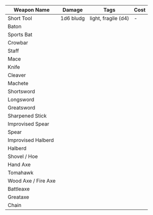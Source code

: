 
| Weapon Name         | Damage    | Tags                | Cost |
| ------------------- | --------- | ------------------- | ---- |
| Short Tool          | 1d6 bludg | light, fragile (d4) | -    |
| Baton               |           |                     |      |
| Sports Bat          |           |                     |      |
| Crowbar             |           |                     |      |
| Staff               |           |                     |      |
| Mace                |           |                     |      |
| Knife               |           |                     |      |
| Cleaver             |           |                     |      |
| Machete             |           |                     |      |
| Shortsword          |           |                     |      |
| Longsword           |           |                     |      |
| Greatsword          |           |                     |      |
| Sharpened Stick     |           |                     |      |
| Improvised Spear    |           |                     |      |
| Spear               |           |                     |      |
| Improvised Halberd  |           |                     |      |
| Halberd             |           |                     |      |
| Shovel / Hoe        |           |                     |      |
| Hand Axe            |           |                     |      |
| Tomahawk            |           |                     |      |
| Wood Axe / Fire Axe |           |                     |      |
| Battleaxe           |           |                     |      |
| Greataxe            |           |                     |      |
| Chain               |           |                     |      |
